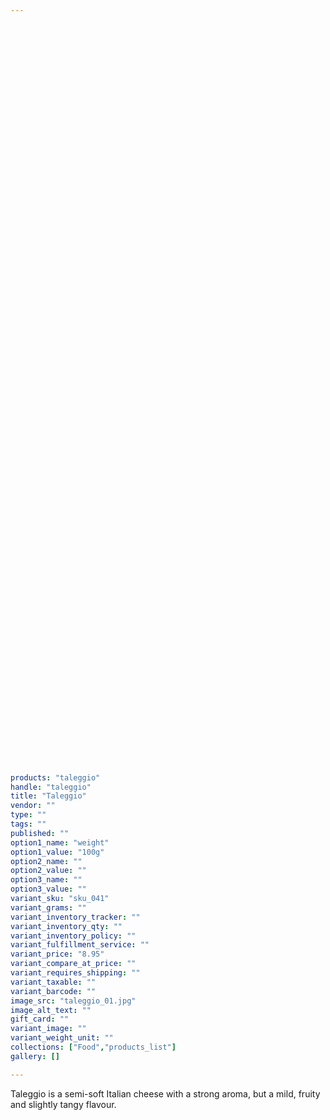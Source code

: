 ```yaml
---
 

 

 

 

 

 

 

 

 

 

 

 

 

 

 

 

 

 

 

 

 

 

 

 

 

 

 

 

 

 

 

 

 

 

 

 

 

 

 

 

 

 

products: "taleggio"
handle: "taleggio"
title: "Taleggio"
vendor: ""
type: ""
tags: ""
published: ""
option1_name: "weight"
option1_value: "100g"
option2_name: ""
option2_value: ""
option3_name: ""
option3_value: ""
variant_sku: "sku_041"
variant_grams: ""
variant_inventory_tracker: ""
variant_inventory_qty: ""
variant_inventory_policy: ""
variant_fulfillment_service: ""
variant_price: "8.95"
variant_compare_at_price: ""
variant_requires_shipping: ""
variant_taxable: ""
variant_barcode: ""
image_src: "taleggio_01.jpg"
image_alt_text: ""
gift_card: ""
variant_image: ""
variant_weight_unit: ""
collections: ["Food","products_list"]
gallery: []

---
```



Taleggio is a semi-soft Italian cheese with a strong aroma, but a mild, fruity and slightly tangy flavour.

 

 

 

 

 

 

